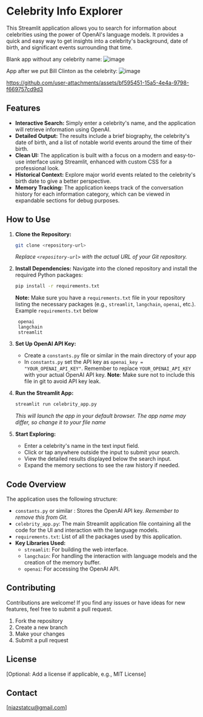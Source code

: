 # Celebrity Info Explorer

This Streamlit application allows you to search for information about celebrities using the power of OpenAI's language models. It provides a quick and easy way to get insights into a celebrity's background, date of birth, and significant events surrounding that time.

Blank app without any celebrity name: ![image](https://github.com/user-attachments/assets/e17e71a2-1d24-440f-b788-d06be4014d99)


App after we put Bill Clinton as the celebrity: 
![image](https://github.com/user-attachments/assets/30466e93-1b2c-4349-8d08-4e05dbcfee6a)


https://github.com/user-attachments/assets/bf595451-15a5-4e4a-9798-f669757cd9d3


## Features

*   **Interactive Search:** Simply enter a celebrity's name, and the application will retrieve information using OpenAI.
*   **Detailed Output:** The results include a brief biography, the celebrity's date of birth, and a list of notable world events around the time of their birth.
*   **Clean UI:** The application is built with a focus on a modern and easy-to-use interface using Streamlit, enhanced with custom CSS for a professional look.
*   **Historical Context:** Explore major world events related to the celebrity's birth date to give a better perspective.
*   **Memory Tracking:** The application keeps track of the conversation history for each information category, which can be viewed in expandable sections for debug purposes.

## How to Use

1.  **Clone the Repository:**
    ```bash
    git clone <repository-url>
    ```
    *Replace `<repository-url>` with the actual URL of your Git repository.*

2.  **Install Dependencies:**
    Navigate into the cloned repository and install the required Python packages:
    ```bash
    pip install -r requirements.txt
    ```

    **Note:** Make sure you have a `requirements.txt` file in your repository listing the necessary packages (e.g., `streamlit`, `langchain`, `openai`, etc.). Example `requirements.txt` below

    ```
     openai
     langchain
     streamlit
    ```

3.  **Set Up OpenAI API Key:**
    *   Create a `constants.py` file or similar in the main directory of your app
    *   In `constants.py` set the API key as `openai_key = "YOUR_OPENAI_API_KEY"`. Remember to replace `YOUR_OPENAI_API_KEY` with your actual OpenAI API key.
        **Note**:  Make sure not to include this file in git to avoid API key leak.

4.  **Run the Streamlit App:**
    ```bash
    streamlit run celebrity_app.py
    ```
    *This will launch the app in your default browser. The app name may differ, so change it to your file name*

5.  **Start Exploring:**
    *   Enter a celebrity's name in the text input field.
    *   Click or tap anywhere outside the input to submit your search.
    *   View the detailed results displayed below the search input.
    *   Expand the memory sections to see the raw history if needed.

## Code Overview

The application uses the following structure:

*   `constants.py` or similar : Stores the OpenAI API key. *Remember to remove this from Git.*
*   `celebrity_app.py`: The main Streamlit application file containing all the code for the UI and interaction with the language models.
*  `requirements.txt`: List of all the packages used by this application.
*   **Key Libraries Used:**
    *   `streamlit`: For building the web interface.
    *   `langchain`: For handling the interaction with language models and the creation of the memory buffer.
    *   `openai`: For accessing the OpenAI API.

## Contributing

Contributions are welcome! If you find any issues or have ideas for new features, feel free to submit a pull request.

1.  Fork the repository
2.  Create a new branch
3.  Make your changes
4.  Submit a pull request

## License

[Optional: Add a license if applicable, e.g., MIT License]

## Contact

[niazstatcu@gmail.com]

